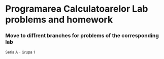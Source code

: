 # **Programarea Calculatoarelor Lab** problems and homework
### Move to diffrent branches for problems of the corresponding lab
<sub>Seria A - Grupa 1 </sub>

